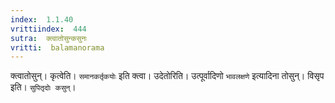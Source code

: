 ```yaml
---
index:  1.1.40
vrittiindex:  444
sutra:  क्त्वातोसुन्कसुनः
vritti:  balamanorama 
---
```


क्त्वातोसुन्। कृत्वेति। `समानकर्तृकयोः` इति क्त्वा। उदेतोरिति। उत्पूर्वादिणो `भावलक्षणे` इत्यादिना तोसुन्। विसृप इति। `सुपितृदोः कसुन्`। 

